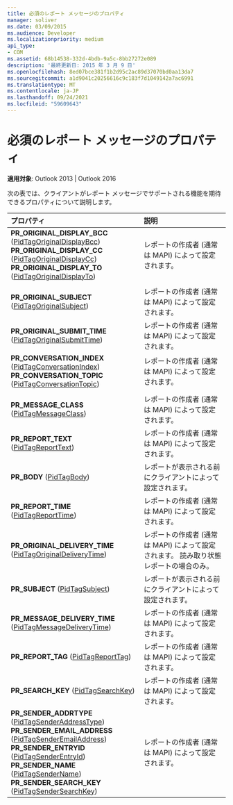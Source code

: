 ```yaml
---
title: 必須のレポート メッセージのプロパティ
manager: soliver
ms.date: 03/09/2015
ms.audience: Developer
ms.localizationpriority: medium
api_type:
- COM
ms.assetid: 68b14538-332d-4bdb-9a5c-8bb27272e089
description: '最終更新日: 2015 年 3 月 9 日'
ms.openlocfilehash: 8ed07bce381f1b2d95c2ac89d37070bd0aa13da7
ms.sourcegitcommit: a1d9041c20256616c9c183f7d1049142a7ac6991
ms.translationtype: MT
ms.contentlocale: ja-JP
ms.lasthandoff: 09/24/2021
ms.locfileid: "59609643"
---
```

# <a name="required-report-message-properties"></a>必須のレポート メッセージのプロパティ

  
  
**適用対象**: Outlook 2013 | Outlook 2016 
  
次の表では、クライアントがレポート メッセージでサポートされる機能を期待できるプロパティについて説明します。
  
|**プロパティ**|**説明**|
|:-----|:-----|
|**PR_ORIGINAL_DISPLAY_BCC** ([PidTagOriginalDisplayBcc](pidtagoriginaldisplaybcc-canonical-property.md))  <br/> **PR_ORIGINAL_DISPLAY_CC** ([PidTagOriginalDisplayCc](pidtagoriginaldisplaycc-canonical-property.md))  <br/> **PR_ORIGINAL_DISPLAY_TO** ([PidTagOriginalDisplayTo](pidtagoriginaldisplayto-canonical-property.md))  <br/> |レポートの作成者 (通常は MAPI) によって設定されます。  <br/> |
|||
|**PR_ORIGINAL_SUBJECT** ([PidTagOriginalSubject](pidtagoriginalsubject-canonical-property.md))  <br/> |レポートの作成者 (通常は MAPI) によって設定されます。  <br/> |
|**PR_ORIGINAL_SUBMIT_TIME** ([PidTagOriginalSubmitTime](pidtagoriginalsubmittime-canonical-property.md))  <br/> |レポートの作成者 (通常は MAPI) によって設定されます。  <br/> |
|**PR_CONVERSATION_INDEX** ([PidTagConversationIndex](pidtagconversationindex-canonical-property.md))  <br/> **PR_CONVERSATION_TOPIC** ([PidTagConversationTopic](pidtagconversationtopic-canonical-property.md))  <br/> |レポートの作成者 (通常は MAPI) によって設定されます。  <br/> |
|||
|**PR_MESSAGE_CLASS** ([PidTagMessageClass](pidtagmessageclass-canonical-property.md))  <br/> |レポートの作成者 (通常は MAPI) によって設定されます。  <br/> |
|**PR_REPORT_TEXT** ([PidTagReportText](pidtagreporttext-canonical-property.md))  <br/> |レポートの作成者 (通常は MAPI) によって設定されます。  <br/> |
|**PR_BODY** ([PidTagBody](pidtagbody-canonical-property.md))  <br/> |レポートが表示される前にクライアントによって設定されます。  <br/> |
|**PR_REPORT_TIME** ([PidTagReportTime](pidtagreporttime-canonical-property.md))  <br/> |レポートの作成者 (通常は MAPI) によって設定されます。  <br/> |
|**PR_ORIGINAL_DELIVERY_TIME** ([PidTagOriginalDeliveryTime](pidtagoriginaldeliverytime-canonical-property.md))  <br/> |レポートの作成者 (通常は MAPI) によって設定されます。 読み取り状態レポートの場合のみ。  <br/> |
|**PR_SUBJECT** ([PidTagSubject](pidtagsubject-canonical-property.md))  <br/> |レポートが表示される前にクライアントによって設定されます。  <br/> |
|**PR_MESSAGE_DELIVERY_TIME** ([PidTagMessageDeliveryTime](pidtagmessagedeliverytime-canonical-property.md))  <br/> |レポートの作成者 (通常は MAPI) によって設定されます。  <br/> |
|**PR_REPORT_TAG** ([PidTagReportTag](pidtagreporttag-canonical-property.md))  <br/> |レポートの作成者 (通常は MAPI) によって設定されます。  <br/> |
|**PR_SEARCH_KEY** ([PidTagSearchKey](pidtagsearchkey-canonical-property.md))  <br/> |レポートの作成者 (通常は MAPI) によって設定されます。  <br/> |
|**PR_SENDER_ADDRTYPE** ([PidTagSenderAddressType](pidtagsenderaddresstype-canonical-property.md))  <br/> **PR_SENDER_EMAIL_ADDRESS** ([PidTagSenderEmailAddress](pidtagsenderemailaddress-canonical-property.md))  <br/> **PR_SENDER_ENTRYID** ([PidTagSenderEntryId](pidtagsenderentryid-canonical-property.md))  <br/> **PR_SENDER_NAME** ([PidTagSenderName](pidtagsendername-canonical-property.md))  <br/> **PR_SENDER_SEARCH_KEY** ([PidTagSenderSearchKey](pidtagsendersearchkey-canonical-property.md))  <br/> |レポートの作成者 (通常は MAPI) によって設定されます。  <br/> |
   

